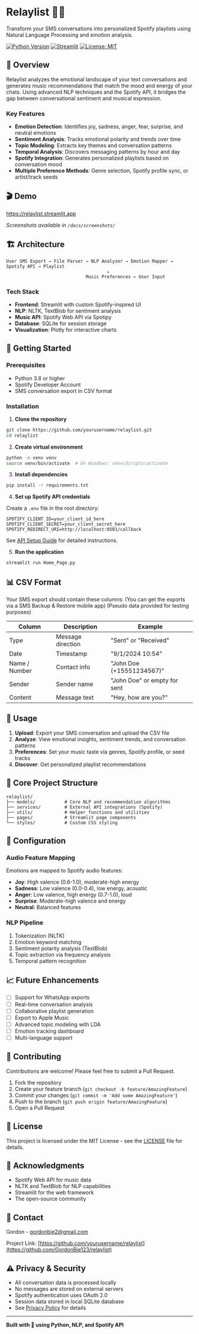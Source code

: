 # Relaylist 🎵💬

Transform your SMS conversations into personalized Spotify playlists using Natural Language Processing and emotion analysis.

[![Python Version](https://img.shields.io/badge/python-3.8%2B-blue)](https://www.python.org/downloads/)
[![Streamlit](https://img.shields.io/badge/streamlit-1.28%2B-FF4B4B)](https://streamlit.io/)
[![License: MIT](https://img.shields.io/badge/License-MIT-yellow.svg)](https://opensource.org/licenses/MIT)

## 🌟 Overview

Relaylist analyzes the emotional landscape of your text conversations and generates music recommendations that match the mood and energy of your chats. Using advanced NLP techniques and the Spotify API, it bridges the gap between conversational sentiment and musical expression.

### Key Features

- **Emotion Detection**: Identifies joy, sadness, anger, fear, surprise, and neutral emotions
- **Sentiment Analysis**: Tracks emotional polarity and trends over time
- **Topic Modeling**: Extracts key themes and conversation patterns
- **Temporal Analysis**: Discovers messaging patterns by hour and day
- **Spotify Integration**: Generates personalized playlists based on conversation mood
- **Multiple Preference Methods**: Genre selection, Spotify profile sync, or artist/track seeds

## 🎬 Demo
https://relaylist.streamlit.app

*Screenshots available in `/docs/screenshots/`*

## 🏗️ Architecture

```
User SMS Export → File Parser → NLP Analyzer → Emotion Mapper → Spotify API → Playlist
                                      ↓
                              Music Preferences ← User Input
```

### Tech Stack

- **Frontend**: Streamlit with custom Spotify-inspired UI
- **NLP**: NLTK, TextBlob for sentiment analysis
- **Music API**: Spotify Web API via Spotipy
- **Database**: SQLite for session storage
- **Visualization**: Plotly for interactive charts

## 🚀 Getting Started

### Prerequisites

- Python 3.8 or higher
- Spotify Developer Account
- SMS conversation export in CSV format

### Installation

1. **Clone the repository**
```bash
git clone https://github.com/yourusername/relaylist.git
cd relaylist
```

2. **Create virtual environment**
```bash
python -m venv venv
source venv/bin/activate  # On Windows: venv\Scripts\activate
```

3. **Install dependencies**
```bash
pip install -r requirements.txt
```

4. **Set up Spotify API credentials**

Create a `.env` file in the root directory:
```env
SPOTIFY_CLIENT_ID=your_client_id_here
SPOTIFY_CLIENT_SECRET=your_client_secret_here
SPOTIFY_REDIRECT_URI=http://localhost:8501/callback
```

See [API Setup Guide](docs/API_SETUP.md) for detailed instructions.

5. **Run the application**
```bash
streamlit run Home_Page.py
```

## 📊 CSV Format

Your SMS export should contain these columns:
(You can get the exports via a SMS Backup & Restore mobile app)
(Pseudo data provided for testing purposes)

| Column | Description | Example |
|--------|-------------|---------|
| Type | Message direction | "Sent" or "Received" |
| Date | Timestamp | "9/1/2024 10:54" |
| Name / Number | Contact info | "John Doe (+15551234567)" |
| Sender | Sender name | "John Doe" or empty for sent |
| Content | Message text | "Hey, how are you?" |

## 🎯 Usage

1. **Upload**: Export your SMS conversation and upload the CSV file
2. **Analyze**: View emotional insights, sentiment trends, and conversation patterns
3. **Preferences**: Set your music taste via genres, Spotify profile, or seed tracks
4. **Discover**: Get personalized playlist recommendations

## 🧪 Core Project Structure

```
relaylist/
├── models/           # Core NLP and recommendation algorithms
├── services/         # External API integrations (Spotify)
├── utils/            # Helper functions and utilities
├── pages/            # Streamlit page components
└── styles/           # Custom CSS styling
```

## 🔧 Configuration

### Audio Feature Mapping

Emotions are mapped to Spotify audio features:

- **Joy**: High valence (0.6-1.0), moderate-high energy
- **Sadness**: Low valence (0.0-0.4), low energy, acoustic
- **Anger**: Low valence, high energy (0.7-1.0), loud
- **Surprise**: Moderate-high valence and energy
- **Neutral**: Balanced features

### NLP Pipeline

1. Tokenization (NLTK)
2. Emotion keyword matching
3. Sentiment polarity analysis (TextBlob)
4. Topic extraction via frequency analysis
5. Temporal pattern recognition

## 📈 Future Enhancements

- [ ] Support for WhatsApp exports
- [ ] Real-time conversation analysis
- [ ] Collaborative playlist generation
- [ ] Export to Apple Music
- [ ] Advanced topic modeling with LDA
- [ ] Emotion tracking dashboard
- [ ] Multi-language support

## 🤝 Contributing

Contributions are welcome! Please feel free to submit a Pull Request.

1. Fork the repository
2. Create your feature branch (`git checkout -b feature/AmazingFeature`)
3. Commit your changes (`git commit -m 'Add some AmazingFeature'`)
4. Push to the branch (`git push origin feature/AmazingFeature`)
5. Open a Pull Request

## 📝 License

This project is licensed under the MIT License - see the [LICENSE](LICENSE) file for details.

## 🙏 Acknowledgments

- Spotify Web API for music data
- NLTK and TextBlob for NLP capabilities
- Streamlit for the web framework
- The open-source community

## 📧 Contact

Gordon - gordonbie2@gmail.com

Project Link: [https://github.com/yourusername/relaylist](https://github.com/GordonBie123/relaylist)

## ⚠️ Privacy & Security

- All conversation data is processed locally
- No messages are stored on external servers
- Spotify authentication uses OAuth 2.0
- Session data stored in local SQLite database
- See [Privacy Policy](docs/PRIVACY.md) for details

---

**Built with 💚 using Python, NLP, and Spotify API**
